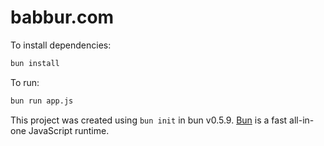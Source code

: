 # babbur.com

To install dependencies:

```bash
bun install
```

To run:

```bash
bun run app.js
```

This project was created using `bun init` in bun v0.5.9. [Bun](https://bun.sh) is a fast all-in-one JavaScript runtime.

